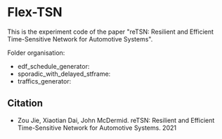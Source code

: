 # Flex-TSN
This is the experiment code of the paper "reTSN: Resilient and Efficient Time-Sensitive Network for Automotive Systems".

Folder organisation:

- edf_schedule_generator:
- sporadic_with_delayed_stframe:
- traffics_generator:


## Citation
- Zou Jie, Xiaotian Dai, John McDermid. reTSN: Resilient and Efficient Time-Sensitive Network for Automotive Systems. 2021 
